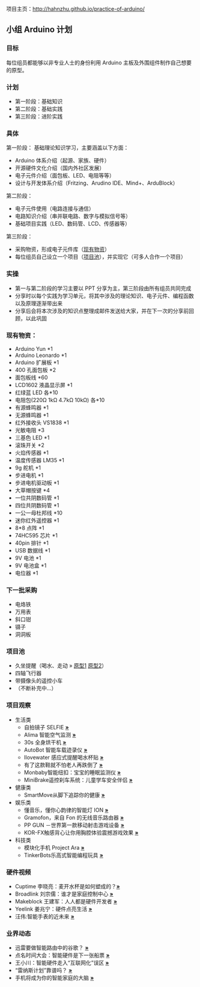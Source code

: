 项目主页：http://hahnzhu.github.io/practice-of-arduino/

## 小组 Arduino 计划

### 目标
每位组员都能够以非专业人士的身份利用 Arduino 主板及外围组件制作自己想要的原型。

### 计划
* 第一阶段：基础知识
* 第二阶段：基础实践
* 第三阶段：进阶实践

### 具体
第一阶段：
基础理论知识学习，主要涵盖以下方面：
* Arduino 体系介绍（起源、家族、硬件）
* 开源硬件文化介绍（国内外社区发展）
* 电子元件介绍（面包板、LED、电阻等等）
* 设计与开发体系介绍（Fritzing、Arudino IDE、Mind+、ArduBlock）


第二阶段：
* 电子元件使用（电路连接与通信）
* 电路知识介绍（串并联电路、数字与模拟信号等）
* 基础项目实践（LED、数码管、LCD、传感器等）


第三阶段：
* 采购物资，形成电子元件库（[现有物资](#现有物资)）
* 每位组员自己设立一个项目（[项目池](#项目池)），并实现它（可多人合作一个项目）


### 实操
* 第一与第二阶段的学习主要以 PPT 分享为主，第三阶段由所有组员共同完成
* 分享时以每个实践为学习单元，将其中涉及的理论知识、电子元件、编程函数以及原理逐渐带出来
* 分享后会将本次涉及的知识点整理成邮件发送给大家，并在下一次的分享前回顾，以此巩固


### 现有物资：
* Arduino Yun *1
* Arduino Leonardo *1
* Arduino 扩展板 *1
* 400 孔面包板 *2
* 面包板线 *60
* LCD1602 液晶显示屏 *1
* 红绿蓝 LED 各*10
* 电阻包(220Ω 1kΩ 4.7kΩ 10kΩ) 各*10
* 有源蜂鸣器 *1
* 无源蜂鸣器 *1
* 红外接收头 VS1838 *1
* 光敏电阻 *3
* 三基色 LED *1
* 滚珠开关 *2
* 火焰传感器 *1
* 温度传感器 LM35 *1
* 9g 舵机 *1
* 步进电机 *1
* 步进电机驱动板 *1
* 大草帽按键 *4
* 一位共阴数码管 *1
* 四位共阴数码管 *1
* 一公一母杜邦线 *10
* 迷你红外遥控器 *1
* 8*8 点阵 *1
* 74HC595 芯片 *1
* 40pin 排针 *1
* USB 数据线 *1
* 9V 电池 *1
* 9V 电池盒 *1
* 电位器 *1


### 下一批采购
* 电烙铁
* 万用表
* 斜口钳
* 镊子
* 洞洞板


### 项目池
* 久坐提醒（喝水、走动 &raquo; [原型1](http://www.demohour.com/projects/340576 'Ilovewater感应式提醒喝水杯贴') [原型2](http://www.demohour.com/projects/336784 'Cuptime智能水杯')）
* 四轴飞行器
* 带摄像头的遥控小车
* （不断补充中...）


### 项目观察
* 生活类
  * 自拍镜子 SELFIE **[&raquo;](http://www.jiasu.do/p/istrategy-labs-selfie-mirror/?sukey=a2e271d9f79cb0c6a23a328ba75ca5ff04185a738b861a1bc00735602c11b7d6d40d34e03f193d52cc8bfe4bc26d33de '查看详情')**
  * Alima 智能空气监测 **[&raquo;](http://www.leiphone.com/kwz-alima.html '查看详情')**
  * 30s 全身烘干机 **[&raquo;](http://mp.weixin.qq.com/s?__biz=MzA5MTMyNTYzNA==&mid=200146595&idx=1&sn=9ddce0cfcf4f72e714b4327915771a6e '查看详情')**
  * AutoBot 智能车载迹录仪 **[&raquo;](http://www.demohour.com/projects/340530 '查看详情')**
  * Ilovewater 感应式提醒喝水杯贴 **[&raquo;](http://www.demohour.com/projects/340576 '查看详情')**
  * 有了这款鞋就不怕老人再跌倒了 **[&raquo;](http://mp.weixin.qq.com/s?__biz=MjM5NzAyNDg0NQ==&mid=200339847&idx=1&sn=d33e467e7dfbe765ef57c0beaaa67ce4#rd '查看详情')**
  * Monbaby智能纽扣：宝宝的睡眠监测仪 **[&raquo;](http://www.demohour.com/articles/products/posts/232039 '查看详情')**
  * MiniBrake遥控刹车系统：儿童学车安全伴侣 **[&raquo;](http://www.demohour.com/articles/products/posts/233053 '查看详情')**
* 健康类
  * SmartMove从脚下追踪你的健康  **[&raquo;](http://www.demohour.com/articles/products/posts/233051 '查看详情')**
* 娱乐类
  * 懂音乐，懂你心韵律的智能灯 ION **[&raquo;](http://www.ifanr.com/coolbuy/411553 '查看详情')**
  * Gramofon，来自 Fon 的无线音乐路由器 **[&raquo;](http://www.ifanr.com/413876 '查看详情')**
  * PP GUN －世界第一款移动射击游戏设备 **[&raquo;](http://www.demohour.com/projects/342962 '查看详情')**
  * KOR-FX触感背心让你用胸腔体验震撼游戏效果 **[&raquo;](http://www.toodaylab.com/64838 '查看详情')**
* 科技类
  * 模块化手机 Project Ara **[&raquo;](http://www.ifanr.com/413978 '查看详情')**
  * TinkerBots乐高式智能编程玩具 **[&raquo;](http://www.demohour.com/articles/products/posts/232763 '查看详情')**



### 硬件视频
* Cuptime 李晓亮：麦开水杯是如何塑成的？**[&raquo;](http://www.geekpark.net/cast/view/201427 '查看详情')**
* Broadlink 刘宗儒：谁才是家庭控制中心 **[&raquo;](http://www.geekpark.net/cast/view/201423 '查看详情')**
* Makeblock 王建军：人人都是硬件开发者 **[&raquo;](http://www.geekpark.net/cast/view/201429 '查看详情')**
* Yeelink 姜兆宁：硬件点亮生活 **[&raquo;](http://www.geekpark.net/cast/view/201420 '查看详情')**
* 汪伟:智能手表的近未来 **[&raquo;](http://www.geekpark.net/cast/view/201436 '查看详情')**


### 业界动态
* 迅雷要做智能路由中的谷歌？ **[&raquo;](http://mp.weixin.qq.com/s?__biz=MjM5ODIwMTkwMA==&mid=200127679&idx=1&sn=75272bcf032472eb75d91af58bc8e03d '查看详情')**
* 点名时间大会：智能硬件是下一张船票 **[&raquo;](http://www.leiphone.com/dianmingshijian.html '查看详情')**
* 王小川：智能硬件走入“互联网化”误区 **[&raquo;](http://www.ifanr.com/413036 '查看详情')**
* “雷纳斯计划”靠谱吗？ **[&raquo;](http://mp.weixin.qq.com/s?__biz=MjM5MTg5NTU0MQ==&mid=200309565&idx=1&sn=a7722a32641cef979620559267792b2d&uin=NDU0MzA2Mjc1 '查看详情')**
* 手机将成为你的智能家庭的大脑 **[&raquo;](http://mp.weixin.qq.com/s?__biz=MjM5MTg5NTU0MQ==&mid=200315105&idx=1&sn=4d5e98a163a8591ca222ab17c7e69731#rd '查看详情')**



